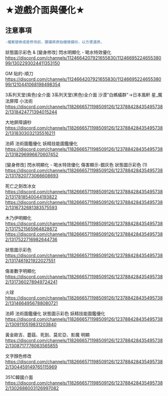 # ★遊戲介面與優化★
## 注意事項
```diff
-檔案替換或是修改前，建議將原始檔做備份，以方便還原。
```

狀態圖示彩色 & [變身修改] 閃水明顯化 - 喝水特效優化
https://discord.com/channels/1124664207921655830/1124669522465538099/1302293024411353150 

GM 貼的-順刀
https://discord.com/channels/1124664207921655830/1124669522465538099/1210441068198498354 

3系列天堂(紫色)全介面
3系列天堂(黑色)全介面
沙漠"白螞蟻群"→日本風軒
星_魔法屏障
小法術
https://discord.com/channels/1182666571198509126/1237884284354957382/1318424771394015244 

大地屏障讀秒 
https://discord.com/channels/1182666571198509126/1237884284354957382/1318303032135516211 

法師 法術圖鑑優化 
妖精技能圖鑑優化 
https://discord.com/channels/1182666571198509126/1237884284354957382/1318296996670607452 

[變身修改] 閃水明顯化 - 喝水特效優化 
傷害顯示-銀灰色 
狀態圖示彩色 (1) 
https://discord.com/channels/1182666571198509126/1237884284354957382/1317820773066608693 

死亡之劍改冰女 
https://discord.com/channels/1182666571198509126/1237884284354957382/1317818540044193822 
https://discord.com/channels/1182666571198509126/1237884284354957382/1316732681383575593 

木乃伊明顯化 
https://discord.com/channels/1182666571198509126/1237884284354957382/1317521565964828672 
https://discord.com/channels/1182666571198509126/1237884284354957382/1317522716982644736 

狀態圖示彩色 
https://discord.com/channels/1182666571198509126/1237884284354957382/1317461921922027551 

傷害數字明顯化 
https://discord.com/channels/1182666571198509126/1237884284354957382/1317360278949724241 

火球 
https://discord.com/channels/1182666571198509126/1237884284354957382/1314664956788080721 

法師 法術圖鑑優化 
狀態圖示彩色 
妖精技能圖鑑優化 
https://discord.com/channels/1182666571198509126/1237884284354957382/1309110519831203840 

黃金歐吉、蘑菇、死劍、莫尼亞、影魔 明顯 
https://discord.com/channels/1182666571198509126/1237884284354957382/1308717776063565855 

文字顏色修改 
https://discord.com/channels/1182666571198509126/1237884284354957382/1304459149765115969 

351C韓國介面 
https://discord.com/channels/1182666571198509126/1237884284354957382/1302686003126997082
